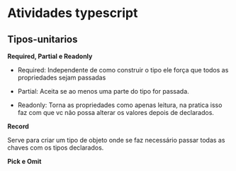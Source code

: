 # Atividades typescript

## Tipos-unitarios

**Required, Partial e Readonly**

- Required: Independente de como construir o tipo ele força que todos as propriedades sejam passadas

- Partial: Aceita se ao menos uma parte do tipo for passada.

- Readonly: Torna as propriedades como apenas leitura, na pratica isso faz com que vc não possa alterar os valores depois de declarados.

**Record**

Serve para criar um tipo de objeto onde se faz necessário passar todas as chaves com os tipos declarados.

**Pick e Omit**
